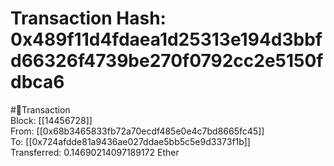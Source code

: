 
Transaction Hash: 0x489f11d4fdaea1d25313e194d3bbfd66326f4739be270f0792cc2e5150fdbca6
====================================================================================
  
#💸Transaction  
Block: [[14456728]]  
From: [[0x68b3465833fb72a70ecdf485e0e4c7bd8665fc45]]  
To: [[0x724afdde81a9436ae027ddae5bb5c5e9d3373f1b]]  
Transferred: 0.14690214097189172 Ether